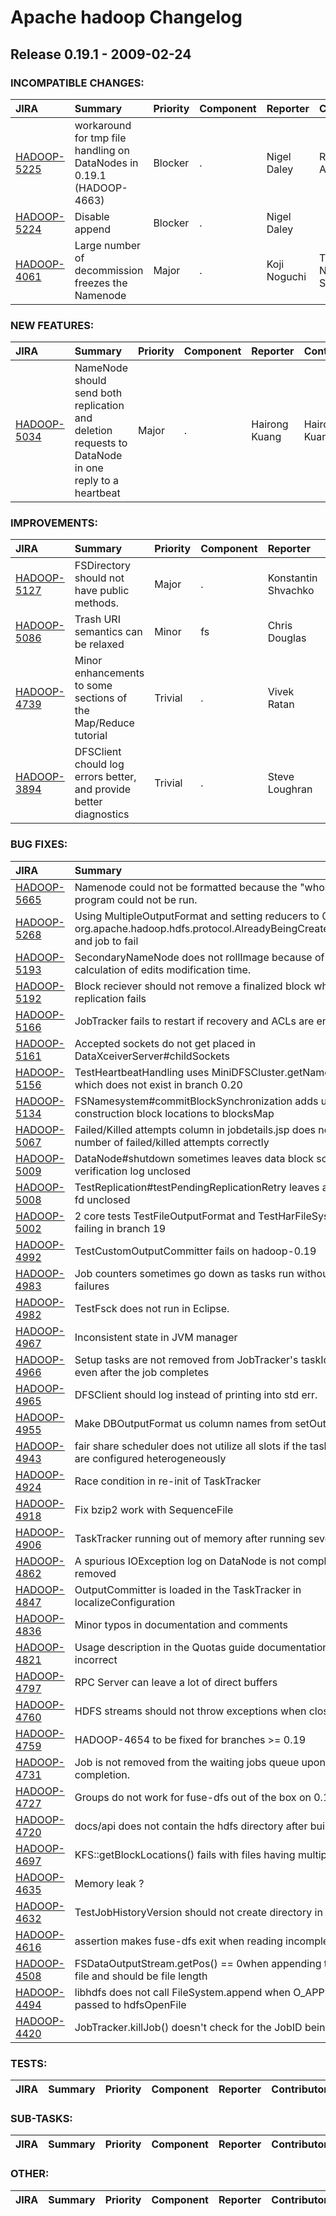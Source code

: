 
<!---
# Licensed to the Apache Software Foundation (ASF) under one
# or more contributor license agreements.  See the NOTICE file
# distributed with this work for additional information
# regarding copyright ownership.  The ASF licenses this file
# to you under the Apache License, Version 2.0 (the
# "License"); you may not use this file except in compliance
# with the License.  You may obtain a copy of the License at
#
#     http://www.apache.org/licenses/LICENSE-2.0
#
# Unless required by applicable law or agreed to in writing, software
# distributed under the License is distributed on an "AS IS" BASIS,
# WITHOUT WARRANTIES OR CONDITIONS OF ANY KIND, either express or implied.
# See the License for the specific language governing permissions and
# limitations under the License.
-->
# Apache hadoop Changelog

## Release 0.19.1 - 2009-02-24

### INCOMPATIBLE CHANGES:

| JIRA | Summary | Priority | Component | Reporter | Contributor |
|:---- |:---- | :--- |:---- |:---- |:---- |
| [HADOOP-5225](https://issues.apache.org/jira/browse/HADOOP-5225) | workaround for tmp file handling on DataNodes in 0.19.1 (HADOOP-4663) |  Blocker | . | Nigel Daley | Raghu Angadi |
| [HADOOP-5224](https://issues.apache.org/jira/browse/HADOOP-5224) | Disable append |  Blocker | . | Nigel Daley |  |
| [HADOOP-4061](https://issues.apache.org/jira/browse/HADOOP-4061) | Large number of decommission freezes the Namenode |  Major | . | Koji Noguchi | Tsz Wo Nicholas Sze |


### NEW FEATURES:

| JIRA | Summary | Priority | Component | Reporter | Contributor |
|:---- |:---- | :--- |:---- |:---- |:---- |
| [HADOOP-5034](https://issues.apache.org/jira/browse/HADOOP-5034) | NameNode should send both replication and deletion requests to DataNode in one reply to a heartbeat |  Major | . | Hairong Kuang | Hairong Kuang |


### IMPROVEMENTS:

| JIRA | Summary | Priority | Component | Reporter | Contributor |
|:---- |:---- | :--- |:---- |:---- |:---- |
| [HADOOP-5127](https://issues.apache.org/jira/browse/HADOOP-5127) | FSDirectory should not have public methods. |  Major | . | Konstantin Shvachko | Jakob Homan |
| [HADOOP-5086](https://issues.apache.org/jira/browse/HADOOP-5086) | Trash URI semantics can be relaxed |  Minor | fs | Chris Douglas | Chris Douglas |
| [HADOOP-4739](https://issues.apache.org/jira/browse/HADOOP-4739) | Minor enhancements to some sections of the Map/Reduce tutorial |  Trivial | . | Vivek Ratan | Vivek Ratan |
| [HADOOP-3894](https://issues.apache.org/jira/browse/HADOOP-3894) | DFSClient chould log errors better, and provide better diagnostics |  Trivial | . | Steve Loughran | Steve Loughran |


### BUG FIXES:

| JIRA | Summary | Priority | Component | Reporter | Contributor |
|:---- |:---- | :--- |:---- |:---- |:---- |
| [HADOOP-5665](https://issues.apache.org/jira/browse/HADOOP-5665) | Namenode could not be formatted because the "whoami" program could not be run. |  Major | . | Evelyn Sylvia |  |
| [HADOOP-5268](https://issues.apache.org/jira/browse/HADOOP-5268) | Using MultipleOutputFormat and setting reducers to 0 causes org.apache.hadoop.hdfs.protocol.AlreadyBeingCreatedException and job to fail |  Major | . | Thibaut |  |
| [HADOOP-5193](https://issues.apache.org/jira/browse/HADOOP-5193) | SecondaryNameNode does not rollImage because of incorrect calculation of edits modification time. |  Major | . | Konstantin Shvachko | Konstantin Shvachko |
| [HADOOP-5192](https://issues.apache.org/jira/browse/HADOOP-5192) | Block reciever should not remove a finalized block when block replication fails |  Blocker | . | Hairong Kuang | Hairong Kuang |
| [HADOOP-5166](https://issues.apache.org/jira/browse/HADOOP-5166) | JobTracker fails to restart if recovery and ACLs are enabled |  Blocker | . | Karam Singh | Amar Kamat |
| [HADOOP-5161](https://issues.apache.org/jira/browse/HADOOP-5161) | Accepted sockets do not get placed in DataXceiverServer#childSockets |  Major | . | Hairong Kuang | Hairong Kuang |
| [HADOOP-5156](https://issues.apache.org/jira/browse/HADOOP-5156) | TestHeartbeatHandling uses MiniDFSCluster.getNamesystem() which does not exist in branch 0.20 |  Major | test | Konstantin Shvachko | Hairong Kuang |
| [HADOOP-5134](https://issues.apache.org/jira/browse/HADOOP-5134) | FSNamesystem#commitBlockSynchronization adds under-construction block locations to blocksMap |  Blocker | . | Hairong Kuang | dhruba borthakur |
| [HADOOP-5067](https://issues.apache.org/jira/browse/HADOOP-5067) | Failed/Killed attempts column in jobdetails.jsp does not show the number of failed/killed attempts correctly |  Major | . | Amareshwari Sriramadasu | Amareshwari Sriramadasu |
| [HADOOP-5009](https://issues.apache.org/jira/browse/HADOOP-5009) | DataNode#shutdown sometimes leaves data block scanner verification log unclosed |  Major | . | Hairong Kuang | Hairong Kuang |
| [HADOOP-5008](https://issues.apache.org/jira/browse/HADOOP-5008) | TestReplication#testPendingReplicationRetry leaves an opened fd unclosed |  Major | test | Hairong Kuang | Hairong Kuang |
| [HADOOP-5002](https://issues.apache.org/jira/browse/HADOOP-5002) | 2 core tests TestFileOutputFormat and TestHarFileSystem are failing in branch 19 |  Blocker | . | Ravi Gummadi | Amareshwari Sriramadasu |
| [HADOOP-4992](https://issues.apache.org/jira/browse/HADOOP-4992) | TestCustomOutputCommitter fails on hadoop-0.19 |  Blocker | . | Amar Kamat | Amareshwari Sriramadasu |
| [HADOOP-4983](https://issues.apache.org/jira/browse/HADOOP-4983) | Job counters sometimes go down as tasks run without task failures |  Critical | . | Owen O'Malley | Amareshwari Sriramadasu |
| [HADOOP-4982](https://issues.apache.org/jira/browse/HADOOP-4982) | TestFsck does not run in Eclipse. |  Major | test | Konstantin Shvachko | Konstantin Shvachko |
| [HADOOP-4967](https://issues.apache.org/jira/browse/HADOOP-4967) | Inconsistent state in JVM manager |  Major | . | Amareshwari Sriramadasu | Devaraj Das |
| [HADOOP-4966](https://issues.apache.org/jira/browse/HADOOP-4966) | Setup tasks are not removed from JobTracker's taskIdToTIPMap even after the job completes |  Major | . | Amar Kamat | Amareshwari Sriramadasu |
| [HADOOP-4965](https://issues.apache.org/jira/browse/HADOOP-4965) | DFSClient should log instead of printing into std err. |  Major | test | Konstantin Shvachko | Konstantin Shvachko |
| [HADOOP-4955](https://issues.apache.org/jira/browse/HADOOP-4955) | Make DBOutputFormat us column names from setOutput(...) |  Major | . | Kevin Peterson | Kevin Peterson |
| [HADOOP-4943](https://issues.apache.org/jira/browse/HADOOP-4943) | fair share scheduler does not utilize all slots if the task trackers are configured heterogeneously |  Major | . | Zheng Shao | Zheng Shao |
| [HADOOP-4924](https://issues.apache.org/jira/browse/HADOOP-4924) | Race condition in re-init of TaskTracker |  Blocker | . | Devaraj Das | Devaraj Das |
| [HADOOP-4918](https://issues.apache.org/jira/browse/HADOOP-4918) | Fix bzip2 work with SequenceFile |  Major | io | Zheng Shao | Zheng Shao |
| [HADOOP-4906](https://issues.apache.org/jira/browse/HADOOP-4906) | TaskTracker running out of memory after running several tasks |  Blocker | . | Arun C Murthy | Sharad Agarwal |
| [HADOOP-4862](https://issues.apache.org/jira/browse/HADOOP-4862) | A spurious IOException log on DataNode is not completely removed |  Blocker | . | Raghu Angadi | Raghu Angadi |
| [HADOOP-4847](https://issues.apache.org/jira/browse/HADOOP-4847) | OutputCommitter is loaded in the TaskTracker in localizeConfiguration |  Blocker | . | Owen O'Malley | Amareshwari Sriramadasu |
| [HADOOP-4836](https://issues.apache.org/jira/browse/HADOOP-4836) | Minor typos in documentation and comments |  Trivial | documentation | Jordà Polo | Jordà Polo |
| [HADOOP-4821](https://issues.apache.org/jira/browse/HADOOP-4821) | Usage description in the Quotas guide documentations are incorrect |  Minor | documentation | Boris Shkolnik | Boris Shkolnik |
| [HADOOP-4797](https://issues.apache.org/jira/browse/HADOOP-4797) | RPC Server can leave a lot of direct buffers |  Blocker | ipc | Raghu Angadi | Raghu Angadi |
| [HADOOP-4760](https://issues.apache.org/jira/browse/HADOOP-4760) | HDFS streams should not throw exceptions when closed twice |  Major | fs, fs/s3 | Alejandro Abdelnur | Enis Soztutar |
| [HADOOP-4759](https://issues.apache.org/jira/browse/HADOOP-4759) | HADOOP-4654 to be fixed for branches \>= 0.19 |  Major | . | Amareshwari Sriramadasu | Amareshwari Sriramadasu |
| [HADOOP-4731](https://issues.apache.org/jira/browse/HADOOP-4731) | Job is not removed from the waiting jobs queue upon completion. |  Major | . | Hemanth Yamijala | Amar Kamat |
| [HADOOP-4727](https://issues.apache.org/jira/browse/HADOOP-4727) | Groups do not work for fuse-dfs out of the box on 0.19.0 |  Blocker | . | Brian Bockelman | Brian Bockelman |
| [HADOOP-4720](https://issues.apache.org/jira/browse/HADOOP-4720) | docs/api does not contain the hdfs directory after building |  Major | build | Ramya Sunil |  |
| [HADOOP-4697](https://issues.apache.org/jira/browse/HADOOP-4697) | KFS::getBlockLocations() fails with files having multiple blocks |  Major | fs | Lohit Vijayarenu | Sriram Rao |
| [HADOOP-4635](https://issues.apache.org/jira/browse/HADOOP-4635) | Memory leak ? |  Blocker | . | Marc-Olivier Fleury | Pete Wyckoff |
| [HADOOP-4632](https://issues.apache.org/jira/browse/HADOOP-4632) | TestJobHistoryVersion should not create directory in current dir. |  Major | . | Amareshwari Sriramadasu | Amar Kamat |
| [HADOOP-4616](https://issues.apache.org/jira/browse/HADOOP-4616) | assertion makes fuse-dfs exit when reading incomplete data |  Blocker | . | Marc-Olivier Fleury | Pete Wyckoff |
| [HADOOP-4508](https://issues.apache.org/jira/browse/HADOOP-4508) | FSDataOutputStream.getPos() == 0when appending to existing file and should be file length |  Major | fs | Pete Wyckoff | dhruba borthakur |
| [HADOOP-4494](https://issues.apache.org/jira/browse/HADOOP-4494) | libhdfs does not call FileSystem.append when O\_APPEND passed to hdfsOpenFile |  Major | . | Pete Wyckoff | Pete Wyckoff |
| [HADOOP-4420](https://issues.apache.org/jira/browse/HADOOP-4420) | JobTracker.killJob() doesn't check for the JobID being valid |  Minor | . | Steve Loughran | Aaron Kimball |


### TESTS:

| JIRA | Summary | Priority | Component | Reporter | Contributor |
|:---- |:---- | :--- |:---- |:---- |:---- |


### SUB-TASKS:

| JIRA | Summary | Priority | Component | Reporter | Contributor |
|:---- |:---- | :--- |:---- |:---- |:---- |


### OTHER:

| JIRA | Summary | Priority | Component | Reporter | Contributor |
|:---- |:---- | :--- |:---- |:---- |:---- |


